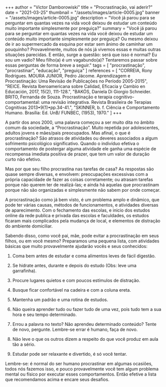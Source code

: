 +++
author = "Victor Damborowiski"
title = "Procrastinação, vai aderir?"
date = "2021-03-25"
thumbnail = "/assets/images/article-0005.jpg"
banner = "/assets/images/article-0005.jpg"
description = "Você já parou para se perguntar em quantas vezes na vida você deixou de estudar um conteúdo muito importante simplesmente por preguiça?"
summary = "Você já parou para se perguntar em quantas vezes na vida você deixou de estudar um conteúdo muito importante simplesmente por preguiça? Ou mesmo deixou de ir ao supermercado da esquina por estar sem ânimo de caminhar um pouquinho? Provavelmente, muitos de nós já vivemos essas e muitas outras situações parecidas. E então, surge a questão: será que isso é normal? Eu sou um vadio? Meu filho(a) é um vagabundo(a)? Tentaremos passar sobre essas perguntas de forma breve a seguir."
tags = [
    "procrastinação",
    "procrastinar",
    "educação",
    "preguiça"
]
references = [
"CORREIA, Rony Rodrigues. MOURA JUNIOR, Pedro Jácome. Aprendizagem e Procrastinação: Uma Revisão de Publicações no Período 2005-2015",
"REICE. Revista Iberoamericana sobre Calidad, Eficacia y Cambio en Educación, 2017, 15(2), 111-128.",
"BAKÓS, Daniela Di Giorgio Schneider. BRITO, Fernanda de Souza. Procrastinação e terapia cognitivo-comportamental: uma revisão integrativa. Revista Brasileira de Terapias Cognitivas 2013•9(1)•pp.34-41.",
"SKINNER, b. f. Ciência e Comportamento Humano. Brasília: Ed. UnB/ FUNBEC, (1953), 1970."
]
+++

A partir dos anos 2000, uma palavra começou a ser muito dita no âmbito comum da sociedade, a “Procrastinação”. Muito repetida por adolescentes, adultos jovens e mães/pais preocupados. Mas afinal, o que é procrastinação? São atrasos de atividades ou deveres associados a algum sofrimento psicológico significativo. Quando o indivíduo efetiva o comportamento de postergar alguma atividade ele ganha uma espécie de recompensa imediata positiva de prazer, que tem um valor de duração curto não efetivo.

Mas por que seu filho procrastina nas tarefas de casa? As respostas são quase sempre diversas, e envolvem: preocupações excessivas com a própria capacidade de fazer as coisas corretamente; ou atrasam tarefas porque não querem ter de realizá-las; e ainda há aquelas que procrastinam porque não são organizadas e simplesmente não sabem por onde começar.

A procrastinação como já bem visto, é um problema amplo e dinâmico, que pode ter várias causas, métodos de funcionamentos, e atividades diversas de aparecimento. Com o fechamento das escolas, e inicio dos estudos online da rede publica e privada das escolas e faculdades, os estudos ficaram mais complicados pela mudança de local, e elementos de distração do ambiente domiciliar.

Sabendo disso, como você pai, mãe, pode evitar a procrastinação em seus filhos, ou em você mesmo? Preparamos uma pequena lista, com atividades básicas que muito provavelmente ajudarão vocês e seus conhecidos:

1. Coma bem antes de estudar e coma alimentos leves de fácil digestão.

2. Se hidrate antes, durante e depois do estudo (Obs: leve uma garrafinha).

3. Procure lugares quietos e com poucos estímulos de distração.

4. Busque ficar confortável na cadeira e com a coluna ereta.

5. Mantenha um padrão e uma rotina de estudos.

6. Não queira aprender tudo ou fazer tudo de uma vez, pois tudo tem a sua hora e seu tempo determinado.

7. Errou a palavra no texto? Não aprendeu determinado conteúdo? Tente de novo, pergunte. Lembre-se errar é humano, faça de novo.

8. Não leve o que os outros dizem a respeito do que você produz em aula tão a sério.

9. Estudar pode ser relaxante e divertido, é só você tentar.

Lembre-se: é normal do ser humano procrastinar em algumas ocasiões, todos nós fazemos isso, e pouco provavelmente você tem algum problema mental ou físico por executar esses comportamentos. Então efetive a lista que recomendamos acima e encare seus desafios.